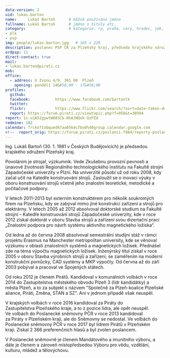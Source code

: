 ```yaml
---
data-version: 2
uid: lukas.barton
name:     Lukáš Bartoň  	# běžně používáné jméno
fullname: Lukáš Bartoň  	# jméno s tituly etc.
category:                 	# kategorie: rp, praha, vary, hradec, jmk, senat
- plk
- psp
img: people/lukas-barton.jpg   # 165 x 220
description: poslanec PSP ČR za Plzeňský kraj, předseda krajského sdružení Plzeňský kraj            	# kratký popis, max 160 znaků
ordpsp: 11
direct-contact: true
mail:
- lukas.barton@pirati.cz
mob:
office: 
  - address: U Zvonu 4/9, 301 00  Plzeň
    opening: pondělí 14&#58;00 - 17&#58;00			  
profiles:
  github:                 
  facebook: 		  https://www.facebook.com/bartonlk
  twitter: 		  
  flickr:     		  https://www.flickr.com/search/?sort=date-taken-desc&advanced=1&text=luk%C3%A1%C5%A1%20barto%C5%88
  report: https://forum.pirati.cz/viewtopic.php?f=956&t=38994
report: 1s-u1A52gywtW88SCb-HhAJNQok-OzPZd
redmine: 182
calendar: frcko71obqued67aa05k4cfbo8%40group.calendar.google.com
<!--  report_orig: https://forum.pirati.cz/poslanci-f884/reporty-poslance-lukase-bartone-t38994.html-->
---
```


Ing. Lukáš Bartoň (30. 1. 1981 v Českých Budějovicích) je předsedou krajského sdružení Plzeňský kraj.

Povoláním je strojař, výzkumník. Vede Zkušebnu provozní pevnosti a únavové životnosti Regionálního technologického institutu na Fakultě strojní Západočeské univerzity v Plzni. Na univerzitě působí už od roku 2008, kdy začal učit na Katedře konstruování strojů. Zasloužil se o inovaci výuky v oboru konstruování strojů včetně jeho znalostní teoretické, metodické a počítačové podpory.

V letech 2011-2013 byl externím konstruktérem pro několik soukromých firem na Plzeňsku, kdy se zabýval mimo jiné konstrukcí zařízení a strojů pro elektrárny. V letech 2005 až 2012 absolvoval doktorské studium na Fakultě strojní – Katedře konstruování strojů Západočeské univerzity, kde v roce 2012 získal doktorát v oboru Stavba strojů a zařízení svou dizertační prací „Znalostní podpora pro návrh systému aktivního magnetického ložiska“.

Od ledna až do června 2008 absolvoval semestrální studijní stáž v rámci projektu Erasmus na Manchester metropolitan university, kde se věnoval výzkumu v oblasti znalostních systémů a magnetických ložisek. Přednášel zde na téma výpočtu magnetických ložisek. Inženýrský titul získal v roce 2005 v oboru Stavba výrobních strojů a zařízení; se zaměřením na moderní konstrukční pomůcky, CAD systémy a MKP výpočty. Od června až do září 2003 pobýval a pracoval ve Spojených státech.

Od roku 2012 je členem Pirátů. Kandidoval v komunálních volbách v roce 2014 do Zastupitelstva městského obvodu Plzeň 3 (lídr kandidátky) a města Plzeň, a to za subjekt s názvem "Společně za Plzeň-koalice Plzeňské aliance, Piráti, Změna, STAN a SZ". Ani v jednom případě však neuspěl. 

V krajských volbách v roce 2016 kandidoval za Piráty do Zastupitelstva Plzeňského kraje, a to z pozice lídra, ale opět neuspěl. Ve volbách do Poslanecké sněmovny PČR v roce 2013 kandidoval za Piráty v Plzeňském kraji, ale do Sněmovny se nedostal. Ve volbách do Poslanecké sněmovny PČR v roce 2017 byl lídrem Pirátů v Plzeňském kraji. Získal 2 366 preferenčních hlasů a byl zvolen poslancem. 

V Poslanecké sněmovně je členem Mandátového a imunitního výboru, a dále je členem a zároveň místopředsedou Výboru pro vědu, vzdělání, kulturu, mládež a tělovýchovu. 
